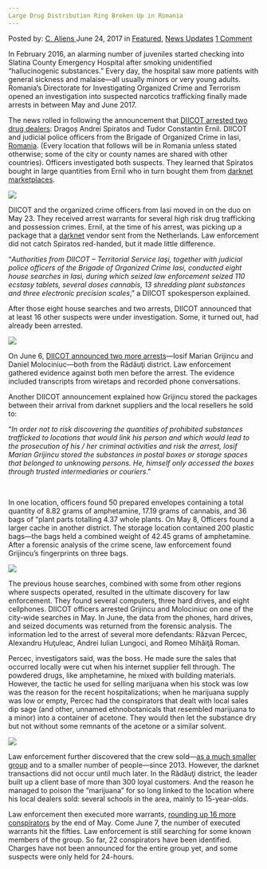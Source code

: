 ```yaml
---
Large Drug Distribution Ring Broken Up in Romania
---
```

<article class="post-listing post-20856 post type-post status-publish format-standard has-post-thumbnail hentry  tag-broken tag-distribution tag-drug tag-large tag-ring tag-romania">
    <div class="post-inner">
        <span>Posted by: <a href="https://www.deepdotweb.com/author/caliens/" title="">C. Aliens </a></span>
    <span>June 24, 2017</span>
    <span>in <a href="https://www.deepdotweb.com/category/deepdot-news/" rel="category tag">Featured</a>, <a href="https://www.deepdotweb.com/category/news-updates/" rel="category tag">News Updates</a></span>
    <span><a href="https://www.deepdotweb.com/2017/06/24/large-drug-distribution-ring-broken-romania/#comments">1 Comment</a></span>
    </p>
    <div class="clear"></div>
    <div class="entry">
    <p>In February 2016, an alarming number of juveniles started checking into Slatina County Emergency Hospital after smoking unidentified “hallucinogenic substances.” Every day, the hospital saw more patients with general sickness and malaise—all usually minors or very young adults. Romania’s Directorate for Investigating Organized Crime and Terrorism opened an investigation into suspected narcotics trafficking finally made arrests in between May and June 2017.</p>
    <p>The news rolled in following the announcement that <a href="http://www.obiectivdesuceava.ro/local/doi-tineri-care-vindeau-amfetamina-cannabis-si-etnobotanice-in-zona-radauti-au-fost-ridicati-de-procurorii-diicot/">DIICOT arrested two drug dealers</a>: Dragoș Andrei Spiratos and Tudor Constantin Ernil. DIICOT and judicial police officers from the Brigade of Organized Crime in Iasi, <a href="https://www.deepdotweb.com/tag/romania/">Romania</a>. (Every location that follows will be in Romania unless stated otherwise; some of the city or county names are shared with other countries). Officers investigated both suspects. They learned that Spiratos bought in large quantities from Ernil who in turn bought them from <a href="https://www.deepdotweb.com/2013/10/28/updated-llist-of-hidden-marketplaces-tor-i2p/">darknet marketplaces</a>.</p>
    <p><img class="wp-image-20868" src="https://www.deepdotweb.com/wp-content/uploads/2017/06/word-image-149.jpeg" srcset="https://www.deepdotweb.com/wp-content/uploads/2017/06/word-image-149.jpeg 800w, https://www.deepdotweb.com/wp-content/uploads/2017/06/word-image-149-300x225.jpeg 300w" sizes="(max-width: 800px) 100vw, 800px" /></p>
    <p>DIICOT and the organized crime officers from Iasi moved in on the duo on May 23. They received arrest warrants for several high risk drug trafficking and possession crimes. Ernil, at the time of his arrest, was picking up a package that a <a href="https://www.deepdotweb.com/tag/darknet/">darknet</a> vendor sent from the Netherlands. Law enforcement did not catch Spiratos red-handed, but it made little difference.</p>
    <p>&#8220;<em>Authorities from DIICOT &#8211; Territorial Service Iaşi, together with judicial police officers of the Brigade of Organized Crime Iasi, conducted eight house searches in Iasi, during which seized law enforcement seized 110 ecstasy tablets, several doses cannabis, 13 shredding plant substances and three electronic precision scales</em>,” a DIICOT spokesperson explained.</p>
    <p>After those eight house searches and two arrests, DIICOT announced that at least 16 other suspects were under investigation. Some, it turned out, had already been arrested.</p>
    <p><img class="wp-image-20869" src="https://www.deepdotweb.com/wp-content/uploads/2017/06/word-image-150.jpeg" srcset="https://www.deepdotweb.com/wp-content/uploads/2017/06/word-image-150.jpeg 800w, https://www.deepdotweb.com/wp-content/uploads/2017/06/word-image-150-300x225.jpeg 300w" sizes="(max-width: 800px) 100vw, 800px" /></p>
    <p>On June 6, <a href="https://www.agerpres.ro/comunicate/2017/06/07/comunicat-de-presa-diicot-14-47-21">DIICOT announced two more arrests</a>—Iosif Marian Grijincu and Daniel Molociniuc—both from the Rădăuţi district. Law enforcement gathered evidence against both men before the arrest. The evidence included transcripts from wiretaps and recorded phone conversations.</p>
    <p>Another DIICOT announcement explained how Grijincu stored the packages between their arrival from darknet suppliers and the local resellers he sold to:</p>
    <p>“<em>In order not to risk discovering the quantities of prohibited substances trafficked to locations that would link his person and which would lead to the prosecution of his / her criminal activities and risk the arrest, Iosif Marian Grijincu stored the substances in postal boxes or storage spaces that belonged to unknowing persons. He, himself only accessed the boxes through trusted intermediaries or couriers</em>.”</p>
    <p>&nbsp;</p>
    <p>In one location, officers found 50 prepared envelopes containing a total quantity of 8.82 grams of amphetamine, 17.19 grams of cannabis, and 36 bags of “plant parts totalling 4.37 whole plants. On May 8, Officers found a larger cache in another district. The storage location contained 200 plastic bags—the bags held a combined weight of 42.45 grams of amphetamine. After a forensic analysis of the crime scene, law enforcement found Grijincu’s fingerprints on three bags.</p>
    <p><img class="wp-image-20870" src="https://www.deepdotweb.com/wp-content/uploads/2017/06/word-image-151.jpeg" srcset="https://www.deepdotweb.com/wp-content/uploads/2017/06/word-image-151.jpeg 800w, https://www.deepdotweb.com/wp-content/uploads/2017/06/word-image-151-300x225.jpeg 300w" sizes="(max-width: 800px) 100vw, 800px" /></p>
    <p>The previous house searches, combined with some from other regions where suspects operated, resulted in the ultimate discovery for law enforcement. They found several computers, three hard drives, and eight cellphones. DIICOT officers arrested Grijincu and Molociniuc on one of the city-wide searches in May. In June, the data from the phones, hard drives, and seized documents was returned from the forensic analysis. The information led to the arrest of several more defendants: Răzvan Percec, Alexandru Huţuleac, Andrei Iulian Lungoci, and Romeo Mihăiţă Roman.</p>
    <p>Percec, investigators said, was the boss. He made sure the sales that occurred locally were cut when his internet supplier fell through. The powdered drugs, like amphetamine, he mixed with building materials. However, the tactic he used for selling marijuana when his stock was low was the reason for the recent hospitalizations; when he marijuana supply was low or empty, Percec had the conspirators that dealt with local sales dip sage (and other, unnamed ethnobotanicals that resembled marijuana to a minor) into a container of acetone. They would then let the substance dry but not without some remnants of the acetone or a similar solvent.</p>
    <p><img class="wp-image-20871" src="https://www.deepdotweb.com/wp-content/uploads/2017/06/word-image-152.jpeg" srcset="https://www.deepdotweb.com/wp-content/uploads/2017/06/word-image-152.jpeg 800w, https://www.deepdotweb.com/wp-content/uploads/2017/06/word-image-152-300x183.jpeg 300w" sizes="(max-width: 800px) 100vw, 800px" /></p>
    <p>Law enforcement further discovered that the crew sold—<a href="http://m.adevarul.ro/locale/suceava/tupeu-margini-pentruun-traficant-droguri-aflat-control-judiciar-continuat-vandaamfetamina-cannabis-etnobotanice-1_593941cf5ab6550cb8ecb04f/index.html">as a much smaller group</a> and to a smaller number of people—since 2013. However, the darknet transactions did not occur until much later. In the Rădăuţi district, the leader built up a client base of more than 300 loyal customers. And the reason he managed to poison the “marijuana” for so long linked to the location where his local dealers sold: several schools in the area, mainly to 15-year-olds.</p>
    <p>Law enforcement then executed more warrants, <a href="https://www.deepdotweb.com/tag/arrested/">rounding up 16 more conspirators</a> by the end of May. Come June 7, the number of executed warrants hit the fifties. Law enforcement is still searching for some known members of the group. So far, 22 conspirators have been identified. Charges have not been announced for the entire group yet, and some suspects were only held for 24-hours.</p>
    <p>&nbsp;</p>
    </div>
    <span style="display:none"><a href="https://www.deepdotweb.com/tag/broken/" rel="tag">broken</a> <a href="https://www.deepdotweb.com/tag/distribution/" rel="tag">distribution</a> <a href="https://www.deepdotweb.com/tag/drug/" rel="tag">drug</a> <a href="https://www.deepdotweb.com/tag/large/" rel="tag">large</a> <a href="https://www.deepdotweb.com/tag/ring/" rel="tag">ring</a> <a href="https://www.deepdotweb.com/tag/romania/" rel="tag">romania</a></span> <span style="display:none" class="updated">2017-06-24</span>
    <div style="display:none" class="vcard author" itemprop="author" itemscope itemtype="http://schema.org/Person"><strong class="fn" itemprop="name"><a href="https://www.deepdotweb.com/author/caliens/" title="Posts by C. Aliens" rel="author">C. Aliens</a></strong></div>
    </div>
</article>

